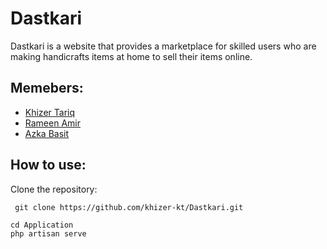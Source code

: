 # Dastkari
Dastkari is a website that provides a marketplace for skilled users who are making handicrafts items at home to sell their items online.
## Memebers:
- [Khizer Tariq](https://github.com/khizer-kt)
- [Rameen Amir]()
- [Azka Basit](https://github.com/AzkaBasit)
## How to use:
Clone the repository:
```
 git clone https://github.com/khizer-kt/Dastkari.git 
```
```
cd Application
php artisan serve
```
